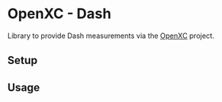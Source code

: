 OpenXC - Dash
==============

Library to provide Dash measurements via the [OpenXC](https://github.com/openxc/openxc-android) project.

Setup
------

Usage
------